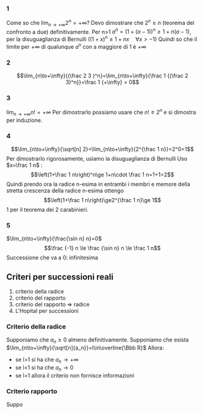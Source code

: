 ### 1
Come so che $\lim_{n\to+\infty}{2^n}=+\infty$? Devo dimostrare che $2^n\ge n$ (teorema del confronto a due) definitivamente.
Per n>1
$a^n=(1+(a-1))^n\ge 1+n(a-1)$, per la disuguaglianza di Bernulli ($(1+x)^n\ge1+nx\quad\forall x>-1$)
Quindi so che il limite per $+\infty$ di qualunque $a^n$ con a maggiore di 1 è $+\infty$

### 2
$$\lim_{n\to+\infty}{(\frac 2 3 )^n}=\lim_{n\to+\infty}{\frac 1 {(\frac 2 3)^n}}=\frac 1 {+\infty} = 0$$
### 3
$\lim_{n\to+\infty}{n!}=+\infty$
Per dimostrarlo possiamo usare che $n!\ge 2^n$ e si dimostra per induzione.
### 4
$$\lim_{n\to+\infty}{\sqrt[n] 2}=\lim_{n\to+\infty}{2^{\frac 1 n}}=2^0=1$$
Per dimostrarlo rigorosamente, usiamo la disuguaglianza di Bernulli
Uso $x=\frac 1 n$ : $$\left(1+\frac 1 n\right)^n\ge 1+n\cdot \frac 1 n=1+1=2$$
Quindi prendo ora la radice n-esima in entrambi i membri e memore della stretta crescenza della radice n-esima ottengo 
$$\left(1+\frac 1 n\right)\ge2^{\frac 1 n}\ge 1$$
1 per il teorema dei 2 carabinieri.
### 5
$\lim_{n\to+\infty}{\frac{\sin n} n}=0$
$$\frac {-1} n \le \frac {\sin n} n \le \frac 1 n$$
Successione che va a 0: infinitesima

## Criteri per successioni reali
1. criterio della radice
2. criterio del rapporto
3. criterio del rapporto $\Rightarrow$ radice
4. L'Hopital per successioni
### Criterio della radice
Supponiamo che $a_n\ge0$ almeno definitivamente. Supponiamo che esista $\lim_{n\to+\infty}{\sqrt[n]{a_n}}=l\in\overline{\Bbb R}$
Allora:
- se l>1 si ha che $a_n\to+\infty$
- se l<1 si ha che $a_n\to0$
- se l=1 allora il criterio non fornisce informazioni
### Criterio rapporto
Suppo